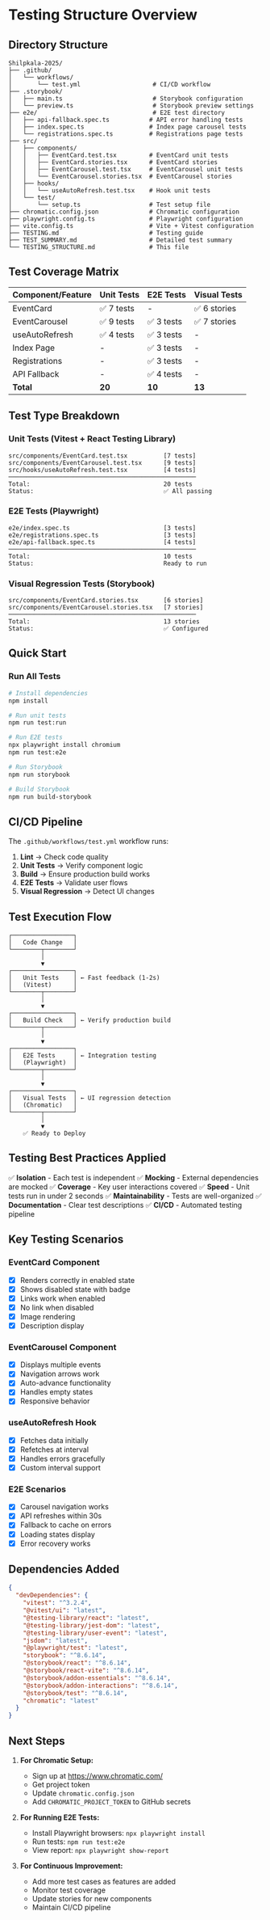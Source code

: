 # Testing Structure Overview

## Directory Structure

```
Shilpkala-2025/
├── .github/
│   └── workflows/
│       └── test.yml                    # CI/CD workflow
├── .storybook/
│   ├── main.ts                         # Storybook configuration
│   └── preview.ts                      # Storybook preview settings
├── e2e/                                # E2E test directory
│   ├── api-fallback.spec.ts           # API error handling tests
│   ├── index.spec.ts                  # Index page carousel tests
│   └── registrations.spec.ts          # Registrations page tests
├── src/
│   ├── components/
│   │   ├── EventCard.test.tsx         # EventCard unit tests
│   │   ├── EventCard.stories.tsx      # EventCard stories
│   │   ├── EventCarousel.test.tsx     # EventCarousel unit tests
│   │   └── EventCarousel.stories.tsx  # EventCarousel stories
│   ├── hooks/
│   │   └── useAutoRefresh.test.tsx    # Hook unit tests
│   └── test/
│       └── setup.ts                   # Test setup file
├── chromatic.config.json              # Chromatic configuration
├── playwright.config.ts               # Playwright configuration
├── vite.config.ts                     # Vite + Vitest configuration
├── TESTING.md                         # Testing guide
├── TEST_SUMMARY.md                    # Detailed test summary
└── TESTING_STRUCTURE.md               # This file

```

## Test Coverage Matrix

| Component/Feature | Unit Tests | E2E Tests | Visual Tests |
|-------------------|-----------|-----------|--------------|
| EventCard | ✅ 7 tests | - | ✅ 6 stories |
| EventCarousel | ✅ 9 tests | ✅ 3 tests | ✅ 7 stories |
| useAutoRefresh | ✅ 4 tests | ✅ 3 tests | - |
| Index Page | - | ✅ 3 tests | - |
| Registrations | - | ✅ 3 tests | - |
| API Fallback | - | ✅ 4 tests | - |
| **Total** | **20** | **10** | **13** |

## Test Type Breakdown

### Unit Tests (Vitest + React Testing Library)
```
src/components/EventCard.test.tsx          [7 tests]
src/components/EventCarousel.test.tsx      [9 tests]
src/hooks/useAutoRefresh.test.tsx          [4 tests]
────────────────────────────────────────────────────
Total:                                     20 tests
Status:                                    ✅ All passing
```

### E2E Tests (Playwright)
```
e2e/index.spec.ts                          [3 tests]
e2e/registrations.spec.ts                  [3 tests]
e2e/api-fallback.spec.ts                   [4 tests]
────────────────────────────────────────────────────
Total:                                     10 tests
Status:                                    Ready to run
```

### Visual Regression Tests (Storybook)
```
src/components/EventCard.stories.tsx       [6 stories]
src/components/EventCarousel.stories.tsx   [7 stories]
────────────────────────────────────────────────────
Total:                                     13 stories
Status:                                    ✅ Configured
```

## Quick Start

### Run All Tests
```bash
# Install dependencies
npm install

# Run unit tests
npm run test:run

# Run E2E tests
npx playwright install chromium
npm run test:e2e

# Run Storybook
npm run storybook

# Build Storybook
npm run build-storybook
```

## CI/CD Pipeline

The `.github/workflows/test.yml` workflow runs:

1. **Lint** → Check code quality
2. **Unit Tests** → Verify component logic
3. **Build** → Ensure production build works
4. **E2E Tests** → Validate user flows
5. **Visual Regression** → Detect UI changes

## Test Execution Flow

```
┌─────────────────┐
│   Code Change   │
└────────┬────────┘
         │
         ▼
┌─────────────────┐
│   Unit Tests    │ ← Fast feedback (1-2s)
│   (Vitest)      │
└────────┬────────┘
         │
         ▼
┌─────────────────┐
│   Build Check   │ ← Verify production build
└────────┬────────┘
         │
         ▼
┌─────────────────┐
│   E2E Tests     │ ← Integration testing
│   (Playwright)  │
└────────┬────────┘
         │
         ▼
┌─────────────────┐
│   Visual Tests  │ ← UI regression detection
│   (Chromatic)   │
└────────┬────────┘
         │
         ▼
    ✅ Ready to Deploy
```

## Testing Best Practices Applied

✅ **Isolation** - Each test is independent
✅ **Mocking** - External dependencies are mocked
✅ **Coverage** - Key user interactions covered
✅ **Speed** - Unit tests run in under 2 seconds
✅ **Maintainability** - Tests are well-organized
✅ **Documentation** - Clear test descriptions
✅ **CI/CD** - Automated testing pipeline

## Key Testing Scenarios

### EventCard Component
- [x] Renders correctly in enabled state
- [x] Shows disabled state with badge
- [x] Links work when enabled
- [x] No link when disabled
- [x] Image rendering
- [x] Description display

### EventCarousel Component
- [x] Displays multiple events
- [x] Navigation arrows work
- [x] Auto-advance functionality
- [x] Handles empty states
- [x] Responsive behavior

### useAutoRefresh Hook
- [x] Fetches data initially
- [x] Refetches at interval
- [x] Handles errors gracefully
- [x] Custom interval support

### E2E Scenarios
- [x] Carousel navigation works
- [x] API refreshes within 30s
- [x] Fallback to cache on errors
- [x] Loading states display
- [x] Error recovery works

## Dependencies Added

```json
{
  "devDependencies": {
    "vitest": "^3.2.4",
    "@vitest/ui": "latest",
    "@testing-library/react": "latest",
    "@testing-library/jest-dom": "latest",
    "@testing-library/user-event": "latest",
    "jsdom": "latest",
    "@playwright/test": "latest",
    "storybook": "^8.6.14",
    "@storybook/react": "^8.6.14",
    "@storybook/react-vite": "^8.6.14",
    "@storybook/addon-essentials": "^8.6.14",
    "@storybook/addon-interactions": "^8.6.14",
    "@storybook/test": "^8.6.14",
    "chromatic": "latest"
  }
}
```

## Next Steps

1. **For Chromatic Setup:**
   - Sign up at https://www.chromatic.com/
   - Get project token
   - Update `chromatic.config.json`
   - Add `CHROMATIC_PROJECT_TOKEN` to GitHub secrets

2. **For Running E2E Tests:**
   - Install Playwright browsers: `npx playwright install`
   - Run tests: `npm run test:e2e`
   - View report: `npx playwright show-report`

3. **For Continuous Improvement:**
   - Add more test cases as features are added
   - Monitor test coverage
   - Update stories for new components
   - Maintain CI/CD pipeline
